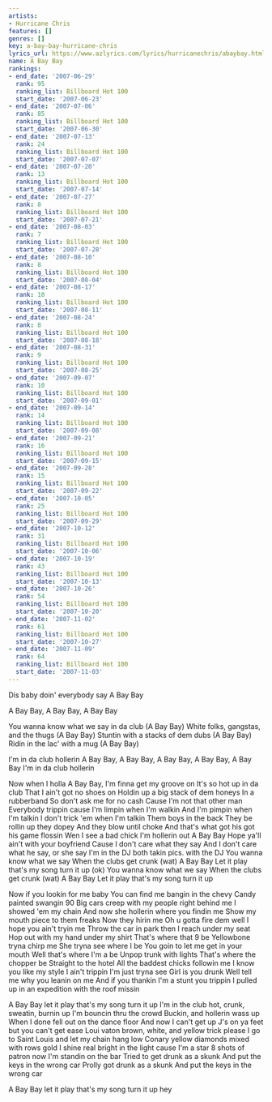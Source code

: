 ```yaml
---
artists:
- Hurricane Chris
features: []
genres: []
key: a-bay-bay-hurricane-chris
lyrics_url: https://www.azlyrics.com/lyrics/hurricanechris/abaybay.html
name: A Bay Bay
rankings:
- end_date: '2007-06-29'
  rank: 95
  ranking_list: Billboard Hot 100
  start_date: '2007-06-23'
- end_date: '2007-07-06'
  rank: 85
  ranking_list: Billboard Hot 100
  start_date: '2007-06-30'
- end_date: '2007-07-13'
  rank: 24
  ranking_list: Billboard Hot 100
  start_date: '2007-07-07'
- end_date: '2007-07-20'
  rank: 13
  ranking_list: Billboard Hot 100
  start_date: '2007-07-14'
- end_date: '2007-07-27'
  rank: 8
  ranking_list: Billboard Hot 100
  start_date: '2007-07-21'
- end_date: '2007-08-03'
  rank: 7
  ranking_list: Billboard Hot 100
  start_date: '2007-07-28'
- end_date: '2007-08-10'
  rank: 8
  ranking_list: Billboard Hot 100
  start_date: '2007-08-04'
- end_date: '2007-08-17'
  rank: 10
  ranking_list: Billboard Hot 100
  start_date: '2007-08-11'
- end_date: '2007-08-24'
  rank: 8
  ranking_list: Billboard Hot 100
  start_date: '2007-08-18'
- end_date: '2007-08-31'
  rank: 9
  ranking_list: Billboard Hot 100
  start_date: '2007-08-25'
- end_date: '2007-09-07'
  rank: 10
  ranking_list: Billboard Hot 100
  start_date: '2007-09-01'
- end_date: '2007-09-14'
  rank: 14
  ranking_list: Billboard Hot 100
  start_date: '2007-09-08'
- end_date: '2007-09-21'
  rank: 16
  ranking_list: Billboard Hot 100
  start_date: '2007-09-15'
- end_date: '2007-09-28'
  rank: 15
  ranking_list: Billboard Hot 100
  start_date: '2007-09-22'
- end_date: '2007-10-05'
  rank: 25
  ranking_list: Billboard Hot 100
  start_date: '2007-09-29'
- end_date: '2007-10-12'
  rank: 31
  ranking_list: Billboard Hot 100
  start_date: '2007-10-06'
- end_date: '2007-10-19'
  rank: 43
  ranking_list: Billboard Hot 100
  start_date: '2007-10-13'
- end_date: '2007-10-26'
  rank: 54
  ranking_list: Billboard Hot 100
  start_date: '2007-10-20'
- end_date: '2007-11-02'
  rank: 61
  ranking_list: Billboard Hot 100
  start_date: '2007-10-27'
- end_date: '2007-11-09'
  rank: 64
  ranking_list: Billboard Hot 100
  start_date: '2007-11-03'
---
```



Dis baby doin' everybody say A Bay Bay


A Bay Bay, A Bay Bay, A Bay Bay 


You wanna know what we say in da club (A Bay Bay)
White folks, gangstas, and the thugs (A Bay Bay)
Stuntin with a stacks of dem dubs (A Bay Bay)
Ridin in the lac' with a mug (A Bay Bay)

I'm in da club hollerin
A Bay Bay, A Bay Bay, A Bay Bay, A Bay Bay, A Bay Bay 
I'm in da club hollerin


Now when I holla A Bay Bay,
I'm finna get my groove on
It's so hot up in da club
That I ain't got no shoes on
Holdin up a big stack of dem honeys
In a rubberband
So don't ask me for no cash
Cause I'm not that other man
Everybody trippin cause I'm limpin when I'm walkin
And I'm pimpin when I'm talkin
I don't trick 'em when I'm talkin
Them boys in the back
They be rollin up they dopey
And they blow until choke
And that's what got his got his game flossin
Wen I see a bad chick I'm hollerin out A Bay Bay
Hope ya'll ain't with your boyfriend
Cause I don't care what they say
And I don't care what he say, or she say
I'm in the DJ both takin pics. with the DJ
You wanna know what we say
When the clubs get crunk (wat) A Bay Bay
Let it play that's my song turn it up (ok)
You wanna know what we say
When the clubs get crunk (wat) A Bay Bay
Let it play that's my song turn it up




Now if you lookin for me baby
You can find me bangin in the chevy
Candy painted swangin 90
Big cars creep with my people right behind me
I showed 'em my chain
And now she hollerin where you findin me
Show my mouth piece to them freaks
Now they hirin me
Oh u gotta fire dem well I hope you ain't tryin me
Throw the car in park then I reach under my seat
Hop out with my hand under my shirt
That's where that 9 be
Yellowbone tryna chirp me
She tryna see where I be
You goin to let me get in your mouth
Well that's where I'm a be
Unpop trunk with lights
That's where the chopper be
Straight to the hotel
All the baddest chicks followin me
I know you like my style
I ain't trippin I'm just tryna see
Girl is you drunk
Well tell me why you leanin on me
And if you thankin I'm a stunt you trippin
I pulled up in an expedition with the roof missin




A Bay Bay let it play that's my song turn it up
I'm in the club hot, crunk, sweatin, burnin up
I'm bouncin thru the crowd
Buckin, and hollerin wass up
When I done fell out on the dance floor
And now I can't get up
J's on ya feet but you can't get ease
Loui vaton brown, white, and yellow trick please
I go to Saint Louis and let my chain hang low
Conary yellow diamonds mixed with rows gold
I shine real bright in the light cause I'm a star
8 shots of patron now I'm standin on the bar
Tried to get drunk as a skunk
And put the keys in the wrong car
Prolly got drunk as a skunk
And put the keys in the wrong car



A Bay Bay let it play that's my song turn it up hey 



